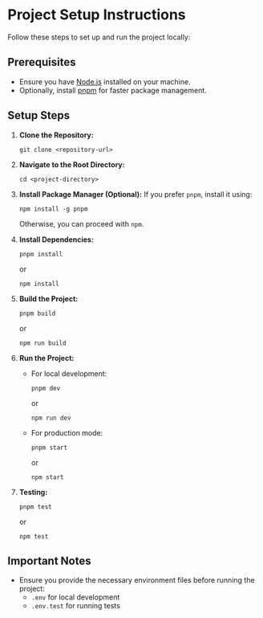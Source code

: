 # Project Setup Instructions

Follow these steps to set up and run the project locally:

## Prerequisites

-   Ensure you have [Node.js](https://nodejs.org/) installed on your machine.
-   Optionally, install [pnpm](https://pnpm.io/installation) for faster package management.

## Setup Steps

1. **Clone the Repository:**

    ```
    git clone <repository-url>
    ```

2. **Navigate to the Root Directory:**

    ```
    cd <project-directory>
    ```

3. **Install Package Manager (Optional):**
   If you prefer `pnpm`, install it using:

    ```
    npm install -g pnpm
    ```

    Otherwise, you can proceed with `npm`.

4. **Install Dependencies:**

    ```
    pnpm install
    ```

    or

    ```
    npm install
    ```

5. **Build the Project:**

    ```
    pnpm build
    ```

    or

    ```
    npm run build
    ```

6. **Run the Project:**

    - For local development:
        ```
        pnpm dev
        ```
        or
        ```
        npm run dev
        ```
    - For production mode:
        ```
        pnpm start
        ```
        or
        ```
        npm start
        ```

7. **Testing:**
    ```
    pnpm test
    ```
    or
    ```
    npm test
    ```

## Important Notes

-   Ensure you provide the necessary environment files before running the project:
    -   `.env` for local development
    -   `.env.test` for running tests
